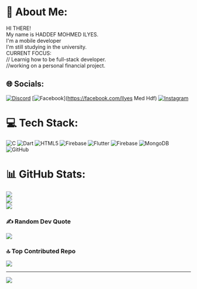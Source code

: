 # 💫 About Me:
HI THERE!<br>My name is HADDEF MOHMED ILYES.<br>I'm a mobile developer <br>I'm still studying in the university.<br>CURRENT FOCUS:<br>// Learnig how to be full-stack developer.<br>//working on a personal financial project.


## 🌐 Socials:
[![Discord](https://img.shields.io/badge/Discord-%237289DA.svg?logo=discord&logoColor=white)](https://discord.gg/ilyes_hdf) [![Facebook](https://img.shields.io/badge/Facebook-%231877F2.svg?logo=Facebook&logoColor=white)](https://facebook.com/Ilyes Med Hdf) [![Instagram](https://img.shields.io/badge/Instagram-%23E4405F.svg?logo=Instagram&logoColor=white)](https://instagram.com/x_pennywise_o) 

# 💻 Tech Stack:
![C](https://img.shields.io/badge/c-%2300599C.svg?style=for-the-badge&logo=c&logoColor=white) ![Dart](https://img.shields.io/badge/dart-%230175C2.svg?style=for-the-badge&logo=dart&logoColor=white) ![HTML5](https://img.shields.io/badge/html5-%23E34F26.svg?style=for-the-badge&logo=html5&logoColor=white) ![Firebase](https://img.shields.io/badge/firebase-%23039BE5.svg?style=for-the-badge&logo=firebase) ![Flutter](https://img.shields.io/badge/Flutter-%2302569B.svg?style=for-the-badge&logo=Flutter&logoColor=white) ![Firebase](https://img.shields.io/badge/firebase-a08021?style=for-the-badge&logo=firebase&logoColor=ffcd34) ![MongoDB](https://img.shields.io/badge/MongoDB-%234ea94b.svg?style=for-the-badge&logo=mongodb&logoColor=white) ![GitHub](https://img.shields.io/badge/github-%23121011.svg?style=for-the-badge&logo=github&logoColor=white)
# 📊 GitHub Stats:
![](https://github-readme-stats.vercel.app/api?username=ilyeshdf&theme=dark&hide_border=false&include_all_commits=false&count_private=false)<br/>
![](https://nirzak-streak-stats.vercel.app/?user=ilyeshdf&theme=dark&hide_border=false)<br/>
![](https://github-readme-stats.vercel.app/api/top-langs/?username=ilyeshdf&theme=dark&hide_border=false&include_all_commits=false&count_private=false&layout=compact)

### ✍️ Random Dev Quote
![](https://quotes-github-readme.vercel.app/api?type=horizontal&theme=radical)

### 🔝 Top Contributed Repo
![](https://github-contributor-stats.vercel.app/api?username=ilyeshdf&limit=5&theme=dark&combine_all_yearly_contributions=true)

---
[![](https://visitcount.itsvg.in/api?id=ilyeshdf&icon=0&color=0)](https://visitcount.itsvg.in)

<!-- Proudly created with GPRM ( https://gprm.itsvg.in ) -->
